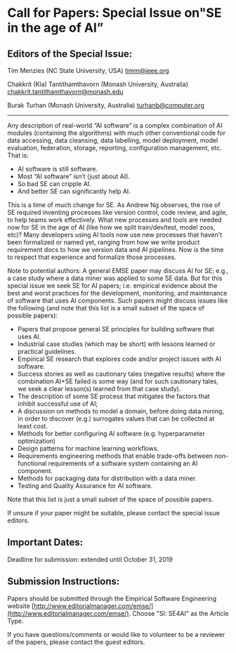 # Call for Papers:  Special Issue on"SE in the age of AI”

## Editors of the Special Issue:

Tim Menzies (NC State University, USA)  timm@ieee.org 

Chakkrit (Kla) Tantithamthavorn (Monash University, Australia) chakkrit.tantithamthavorn@monash.edu 

Burak Turhan (Monash University, Australia)  turhanb@computer.org

<hr/>

Any description of real-world “AI software” is a complex combination of AI modules (containing the algorithms)    with much other conventional code for data accessing, data cleansing, data labelling, model deployment, model evaluation, federation, storage, reporting, configuration management, etc. That is:

* AI software is still software. 
* Most “AI software” isn’t (just about AI). 
* So bad SE can cripple AI.
* And better SE can significantly help AI.

This is a time of much change for SE. As Andrew Ng observes, the rise of SE required inventing processes like version control, code review, and agile, to help teams work effectively. What new processes and tools are needed now for SE in the age of AI (like how we split train/dev/test, model zoos, etc)?  Many developers using AI tools now use new processes that haven't been formalized or named yet, ranging from how we write product requirement docs to how we version data and AI pipelines. Now is the time to respect that experience and formalize those processes.

Note to potential authors: A general EMSE paper may discuss AI for SE; e.g., a case study where a data miner was applied to some SE data. But for this special issue we seek SE for AI papers; i.e. empirical evidence about the best and worst practices for the development, monitoring, and maintenance of software that uses AI components. Such papers might discuss issues like the following (and note that this list is a small subset of the space of possible papers):

* Papers that propose general SE principles for building software that uses AI.
* Industrial case studies (which may be short) with lessons learned or practical guidelines.
* Empirical SE research that explores code and/or project issues with AI software.
* Success stories as well as cautionary tales (negative results) where the combination AI+SE failed is some way (and for such cautionary tales, we seek a clear lesson(s) learned from that case study). 
* The description of some SE process that mitigates the factors that    inhibit  successful use of AI;
* A discussion on methods to model a domain, before doing data mining, in order to discover (e.g.) surrogates values that can be collected at least cost.
* Methods for better configuring AI software  (e.g. hyperparameter optimization)
* Design patterns for machine learning workflows.
* Requirements engineering methods that enable trade-offs between non-functional requirements of a software system containing an AI component.
* Methods for packaging data for distribution with a  data miner.
* Testing and Quality Assurance for AI software.

Note that this list is just a small subset of the space of possible papers.

If unsure if your paper might be suitable, please contact the special issue editors. 

## Important Dates: 

Deadline for submission: extended until October 31, 2019

## Submission Instructions:

Papers should be submitted through the Empirical Software Engineering website [http://www.editorialmanager.com/emse/](http://www.editorialmanager.com/emse/). Choose "SI: SE4AI" as the Article Type.

If you have questions/comments or would like to volunteer to be a reviewer of the papers, please contact the guest editors. 
